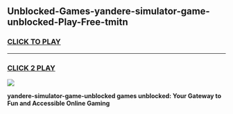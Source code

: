 
## Unblocked-Games-yandere-simulator-game-unblocked-Play-Free-tmitn
<h3>
<a href="https://premium76.site?title=yandere-simulator-game-unblocked&ref=21A">CLICK TO PLAY</a></h3>
<hr>

<h3>
<a href="https://premium76.site?title=yandere-simulator-game-unblocked&ref=21A">CLICK 2 PLAY</a>
  
</h3>

<a href="https://premium76.site?title=yandere-simulator-game-unblocked&ref=21A"><img src="https://clearcache.store/games.png"></a>


**yandere-simulator-game-unblocked games unblocked: Your Gateway to Fun and Accessible Online Gaming**

